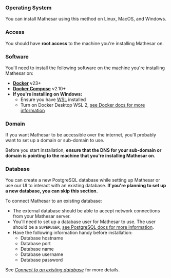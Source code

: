### Operating System
You can install Mathesar using this method on Linux, MacOS, and Windows.

### Access
You should have **root access** to the machine you're installing Mathesar on.

### Software
You'll need to install the following software on the machine you're installing Mathesar on:

- **[Docker](https://docs.docker.com/desktop/)** v23+
- **[Docker Compose](https://docs.docker.com/compose/install/)** v2.10+
- **If you're installing on Windows:**
    - Ensure you have [WSL](https://learn.microsoft.com/en-us/windows/wsl/install) installed
    - Turn on Docker Desktop WSL 2, [see Docker docs for more information](https://docs.docker.com/desktop/windows/wsl/#turn-on-docker-desktop-wsl-2)

### Domain
If you want Mathesar to be accessible over the internet, you'll probably want to set up a domain or sub-domain to use.

Before you start installation, **ensure that the DNS for your sub-domain or domain is pointing to the machine that you're installing Mathesar on**.

### Database
You can create a new PostgreSQL database while setting up Mathesar or use our UI to interact with an existing database. **If you're planning to set up a new database, you can skip this section.**

To connect Mathesar to an existing database:

- The external database should be able to accept network connections from your Mathesar server.
- You'll need to set up a database user for Mathesar to use. The user should be a `SUPERUSER`, [see PostgreSQL docs for more information](https://www.postgresql.org/docs/13/sql-createrole.html).
- Have the following information handy before installation:
    - Database hostname
    - Database port
    - Database name
    - Database username
    - Database password

See _[Connect to an existing database](/configuration/connect-to-existing-db)_ for more details.
